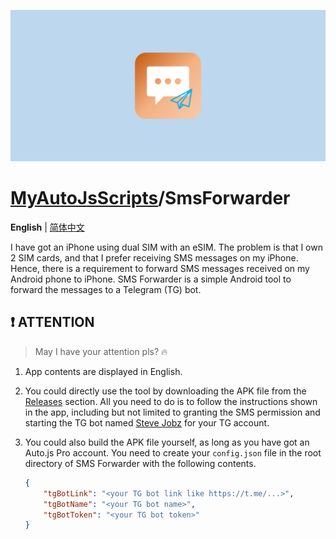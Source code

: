 ![banner.png](./banner.png)

# [MyAutoJsScripts](../../..)/SmsForwarder

**English** | [简体中文](./README-zhCN.md)

I have got an iPhone using dual SIM with an eSIM. The problem is that I own 2 SIM cards, and that I prefer receiving SMS messages on my iPhone. Hence, there is a requirement to forward SMS messages received on my Android phone to iPhone. SMS Forwarder is a simple Android tool to forward the messages to a Telegram (TG) bot.

## ❗ ATTENTION

> May I have your attention pls? 🔥

1. App contents are displayed in English.
2. You could directly use the tool by downloading the APK file from the [Releases](../../releases) section. All you need to do is to follow the instructions shown in the app, including but not limited to granting the SMS permission and starting the TG bot named [Steve Jobz](https://t.me/arvinzjc_notifications_bot) for your TG account.
3. You could also build the APK file yourself, as long as you have got an Auto.js Pro account. You need to create your `config.json` file in the root directory of SMS Forwarder with the following contents.

    ```JSON
    {
        "tgBotLink": "<your TG bot link like https://t.me/...>",
        "tgBotName": "<your TG bot name>",
        "tgBotToken": "<your TG bot token>"
    }
    ```
